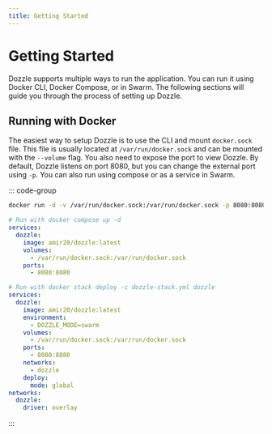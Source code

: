 ```yaml
---
title: Getting Started
---
```


# Getting Started

Dozzle supports multiple ways to run the application. You can run it using Docker CLI, Docker Compose, or in Swarm. The following sections will guide you through the process of setting up Dozzle.

## Running with Docker

The easiest way to setup Dozzle is to use the CLI and mount `docker.sock` file. This file is usually located at `/var/run/docker.sock` and can be mounted with the `--volume` flag. You also need to expose the port to view Dozzle. By default, Dozzle listens on port 8080, but you can change the external port using `-p`. You can also run using compose or as a service in Swarm.

::: code-group

```sh
docker run -d -v /var/run/docker.sock:/var/run/docker.sock -p 8080:8080 amir20/dozzle
```

```yaml [docker-compose.yml]
# Run with docker compose up -d
services:
  dozzle:
    image: amir20/dozzle:latest
    volumes:
      - /var/run/docker.sock:/var/run/docker.sock
    ports:
      - 8080:8080
```

```yaml [dozzle-stack.yml]
# Run with docker stack deploy -c dozzle-stack.yml dozzle
services:
  dozzle:
    image: amir20/dozzle:latest
    environment:
      - DOZZLE_MODE=swarm
    volumes:
      - /var/run/docker.sock:/var/run/docker.sock
    ports:
      - 8080:8080
    networks:
      - dozzle
    deploy:
      mode: global
networks:
  dozzle:
    driver: overlay
```

:::
